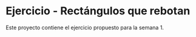 # Ejercicio - Rectángulos que rebotan 
Este proyecto contiene el ejercicio propuesto para la semana 1.
